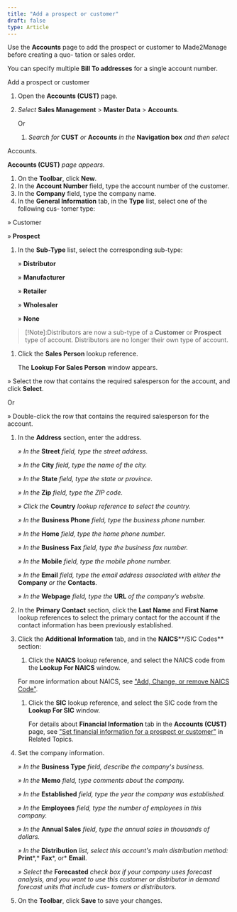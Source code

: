 ```yaml
---
title: "Add a prospect or customer"
draft: false
type: Article
---
```


Use the **Accounts** page to add the prospect or customer to Made2Manage before creating a quo- tation or sales order.

You can specify multiple **Bill To addresses** for a single account number.

Add a prospect or customer

1.  Open the **Accounts (CUST)** page.
1.  *Select* **Sales Management** > **Master Data** > **Accounts**.

    Or

    1.  *Search for* **CUST** *or* **Accounts** *in the* **Navigation box** *and then select*

Accounts.

**Accounts (CUST)** *page appears.*

1.  On the **Toolbar**, click **New**.
2.  In the **Account Number** field, type the account number of the customer.
3.  In the **Company** field, type the company name.
4.  In the **General Information** tab, in the **Type** list, select one of the following cus- tomer type:

» Customer

» **Prospect**

1.  In the **Sub-Type** list, select the corresponding sub-type:

    » **Distributor**

    » **Manufacturer**

    » **Retailer**

    » **Wholesaler**

    » **None**

> [!Note]:Distributors are now a sub-type of a **Customer** or **Prospect** type of account. Distributors are no longer their own type of account.

1.  Click the **Sales Person** lookup reference.

    The **Lookup For Sales Person** window appears.

» Select the row that contains the required salesperson for the account, and click **Select**.

Or

» Double-click the row that contains the required salesperson for the account.

1.  In the **Address** section, enter the address.

    *» In the* **Street** *field, type the street address.*

    *» In the* **City** *field, type the name of the city.*

    *» In the* **State** *field, type the state or province.*

    *» In the* **Zip** *field, type the ZIP code.*

    *» Click the* **Country** *lookup reference to select the country.*

    *» In the* **Business Phone** *field, type the business phone number.*

    *» In the* **Home** *field, type the home phone number.*

    *» In the* **Business Fax** *field, type the business fax number.*

    *» In the* **Mobile** *field, type the mobile phone number.*

    *» In the* **Email** *field, type the email address associated with either the* **Company** *or the* **Contacts**.

    *» In the* **Webpage** *field, type the* **URL** *of the company’s website.*

2.  In the **Primary Contact** section, click the **Last Name** and **First Name** lookup references to select the primary contact for the account if the contact information has been previously established.

3.  Click the **Additional Information** tab, and in the **NAICS****/SIC Codes** section:

    1.  Click the **NAICS** lookup reference, and select the NAICS code from the **Lookup For NAICS** window.

    For more information about NAICS, see ["Add, Change, or remove NAICS Code"](add-change-or-remove-naics-codes.md).

    1.  Click the **SIC** lookup reference, and select the SIC code from the **Lookup For SIC** window.

        For details about **Financial Information** tab in the **Accounts (CUST)** page, see ["Set financial information for a prospect or customer"](set-financial-information-for-a-prospect-or-customer.md) in Related Topics.

1.  Set the company information.

    *» In the* **Business Type** *field, describe the company's business.*

    *» In the* **Memo** *field, type comments about the company.*

    *» In the* **Established** *field, type the year the company was established.*

    *» In the* **Employees** *field, type the number of employees in this company.*

    *» In the* **Annual Sales** *field, type the annual sales in thousands of dollars.*

    *» In the* **Distribution** *list, select this account's main distribution method:* **Print***,* **Fax***, or* **Email**.

    *» Select the* **Forecasted** *check box if your company uses forecast analysis, and you want to use this customer or distributor in demand forecast units that include cus- tomers or distributors.*

2.  On the **Toolbar**, click **Save** to save your changes.